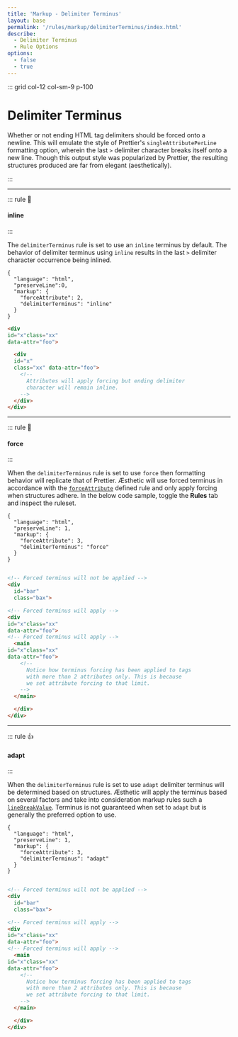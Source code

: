 ```yaml
---
title: 'Markup - Delimiter Terminus'
layout: base
permalink: '/rules/markup/delimiterTerminus/index.html'
describe:
  - Delimiter Terminus
  - Rule Options
options:
  - false
  - true
---
```


::: grid col-12 col-sm-9 p-100

# Delimiter Terminus

Whether or not ending HTML tag delimiters should be forced onto a newline. This will emulate the style of Prettier's `singleAttributePerLine` formatting option, wherein the last `>` delimiter character breaks itself onto a new line. Though this output style was popularized by Prettier, the resulting structures produced are far from elegant (aesthetically).

:::

---

::: rule 🤌

#### inline

:::

The `delimiterTerminus` rule is set to use an `inline` terminus by default. The behavior of delimiter terminus using `inline` results in the last `>` delimiter character occurrence being inlined.

```json:rules
{
  "language": "html",
  "preserveLine":0,
  "markup": {
    "forceAttribute": 2,
    "delimiterTerminus": "inline"
  }
}
```

<!-- prettier-ignore -->
```html
<div
id="x"class="xx"
data-attr="foo">

  <div
  id="x"
  class="xx" data-attr="foo">
    <!--
      Attributes will apply forcing but ending delimiter
      character will remain inline.
    -->
  </div>
</div>
```

---

::: rule 🤡

#### force

:::

When the `delimiterTerminus` rule is set to use `force` then formatting behavior will replicate that of Prettier. Æsthetic will use forced terminus in accordance with the [`forceAttribute`](/rules/markup/forceAttribute) defined rule and only apply forcing when structures adhere. In the below code sample, toggle the **Rules** tab and inspect the ruleset.

```json:rules
{
  "language": "html",
  "preserveLine": 1,
  "markup": {
    "forceAttribute": 3,
    "delimiterTerminus": "force"
  }
}
```

<!-- prettier-ignore -->
```html

<!-- Forced terminus will not be applied -->
<div
  id="bar"
  class="bax">

<!-- Forced terminus will apply -->
<div
id="x"class="xx"
data-attr="foo">
<!-- Forced terminus will apply -->
  <main
id="x"class="xx"
data-attr="foo">
    <!--
      Notice how terminus forcing has been applied to tags
      with more than 2 attributes only. This is because
      we set attribute forcing to that limit.
    -->
  </main>

  </div>
</div>
```

---

::: rule 👍

#### adapt

:::

When the `delimiterTerminus` rule is set to use `adapt` delimiter terminus will be determined based on structures. Æsthetic will apply the terminus based on several factors and take into consideration markup rules such a [`lineBreakValue`](/rules/markup/lineBreakValue). Terminus is not guaranteed when set to `adapt` but is generally the preferred option to use.

```json:rules
{
  "language": "html",
  "preserveLine": 1,
  "markup": {
    "forceAttribute": 3,
    "delimiterTerminus": "adapt"
  }
}
```

<!-- prettier-ignore -->
```html

<!-- Forced terminus will not be applied -->
<div
  id="bar"
  class="bax">

<!-- Forced terminus will apply -->
<div
id="x"class="xx"
data-attr="foo">
<!-- Forced terminus will apply -->
  <main
id="x"class="xx"
data-attr="foo">
    <!--
      Notice how terminus forcing has been applied to tags
      with more than 2 attributes only. This is because
      we set attribute forcing to that limit.
    -->
  </main>

  </div>
</div>
```
